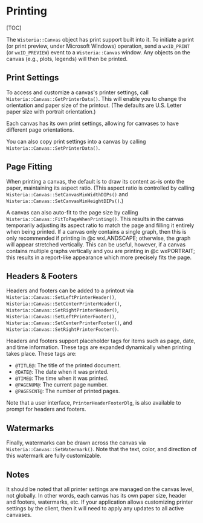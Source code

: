 Printing
=============================
[TOC]

The `Wisteria::Canvas` object has print support built into it. To initiate a print (or print preview,
under Microsoft Windows) operation, send a `wxID_PRINT` (or `wxID_PREVIEW`) event to a `Wisteria::Canvas` window.
Any objects on the canvas (e.g., plots, legends) will then be printed.

Print Settings
----------------------------
To access and customize a canvas's printer settings, call `Wisteria::Canvas::GetPrinterData()`. This will enable you
to change the orientation and paper size of the printout. (The defaults are U.S. Letter paper size
with portrait orientation.)

Each canvas has its own print settings, allowing for canvases to have different page orientations.

You can also copy print settings into a canvas by calling `Wisteria::Canvas::SetPrinterData()`.

Page Fitting
----------------------------
When printing a canvas, the default is to draw its content as-is onto the paper, maintaining its aspect ratio.
(This aspect ratio is controlled by calling `Wisteria::Canvas::SetCanvasMinWidthDIPs()` and
`Wisteria::Canvas::SetCanvasMinHeightDIPs()`.)

A canvas can also auto-fit to the page size by calling
`Wisteria::Canvas::FitToPageWhenPrinting()`. This results in the canvas temporarily adjusting its
 aspect ratio to match the page and filling it entirely when being printed. If a canvas only
 contains a single graph, then this is only recommended if printing in @c wxLANDSCAPE; otherwise, the graph will
 appear stretched vertically. This can be useful, however, if a canvas contains multiple graphs vertically
 and you are printing in @c wxPORTRAIT; this results in a report-like appearance which more precisely fits the page.

Headers & Footers
----------------------------

Headers and footers can be added to a printout via `Wisteria::Canvas::SetLeftPrinterHeader()`,
`Wisteria::Canvas::SetCenterPrinterHeader()`, `Wisteria::Canvas::SetRightPrinterHeader()`,
`Wisteria::Canvas::SetLeftPrinterFooter()`, `Wisteria::Canvas::SetCenterPrinterFooter()`, and
`Wisteria::Canvas::SetRightPrinterFooter()`.

Headers and footers support placeholder tags for items such as page, date, and time information.
These tags are expanded dynamically when printing takes place. These tags are:

- `@TITLE@`: The title of the printed document.
- `@DATE@`: The date when it was printed.
- `@TIME@`: The time when it was printed.
- `@PAGENUM@`: The current page number.
- `@PAGESCNT@`: The number of printed pages.

Note that a user interface, `PrinterHeaderFooterDlg`, is also available to prompt for headers and footers.

Watermarks
----------------------------

Finally, watermarks can be drawn across the canvas via `Wisteria::Canvas::SetWatermark()`.
Note that the text, color, and direction of this watermark are fully customizable.

Notes
----------------------------
It should be noted that all printer settings are managed on the canvas level, not globally. In other words,
each canvas has its own paper size, header and footers, watermarks, etc. If your application allows customizing
printer settings by the client, then it will need to apply any updates to all active canvases.